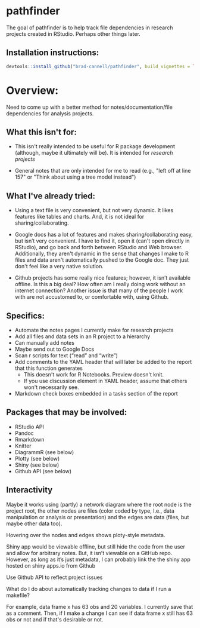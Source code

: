 # pathfinder

The goal of pathfinder is to help track file dependencies in research projects created in RStudio. Perhaps other things later.

## Installation instructions:

``` r
devtools::install_github("brad-cannell/pathfinder", build_vignettes = TRUE)
```

# Overview:

Need to come up with a better method for notes/documentation/file dependencies for analysis projects. 

## What this isn't for:

* This isn't really intended to be useful for R package development (although, maybe it ultimately will be). It is intended for _research projects_

* General notes that are only intended for me to read (e.g., "left off at line 157" or "Think about using a tree model instead")

## What I've already tried:

* Using a text file is very convenient, but not very dynamic. It likes features like tables and charts. And, it is not ideal for sharing/collaborating. 

* Google docs has a lot of features and makes sharing/collaborating easy, but isn’t very convenient. I have to find it, open it (can't open directly in RStudio), and go back and forth between RStudio and Web browser. Additionally, they aren't dynamic in the sense that changes I make to R files and data aren't automatically pushed to the Google doc. They just don't feel like a very native solution.

* Github projects has some really nice features; however, it isn’t available offline. Is this a big deal? How often am I really doing work without an internet connection? Another issue is that many of the people I work with are not accustomed to, or comfortable with, using Github.

## Specifics:

* Automate the notes pages I currently make for research projects
* Add all files and data sets in an R project to a hierarchy
* Can manually add notes
* Maybe send out to Google Docs
* Scan r scripts for text (“read” and “write”)
* Add comments to the YAML header that will later be added to the report that this function generates
    - This doesn't work for R Notebooks. Preview doesn't knit.
    - If you use discussion element in YAML header, assume that others won't necessarily see.
* Markdown check boxes embedded in a tasks section of the report

## Packages that may be involved:

- RStudio API
- Pandoc
- Rmarkdown
- Knitter
- DiagrammR (see below)
- Plotty (see below)
- Shiny (see below)
- Github API (see below)

## Interactivity

Maybe it works using (partly) a network diagram where the root node is the project root, the other nodes are files (color coded by type, I.e., data manipulation or analysis or presentation) and the edges are data (files, but maybe other data too). 

Hovering over the nodes and edges shows ploty-style metadata.

Shiny app would be viewable offline, but still hide the code from the user and allow for arbitrary notes. But, it isn’t viewable on a GitHub repo. However, as long as it’s just metadata, I can probably link the the shiny app hosted on shiny apps.io from Github

Use Github API to reflect project issues

What do I do about automatically tracking changes to data if I run a makefile? 

For example, data frame x has 63 obs and 20 variables. I currently save that as a comment. Then, if I make a change I can see if data frame x still has 63 obs or not and if that's desirable or not.



